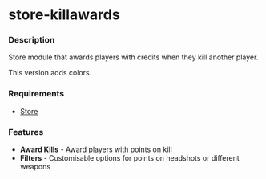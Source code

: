 store-killawards
================

### Description
Store module that awards players with credits when they kill another player.

This version adds colors.

### Requirements

* [Store](https://forums.alliedmods.net/showthread.php?t=207157)

### Features

* **Award Kills** - Award players with points on kill
* **Filters** - Customisable options for points on headshots or different weapons
